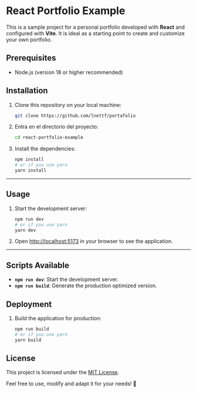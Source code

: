 # React Portfolio Example

This is a sample project for a personal portfolio developed with **React** and configured with **Vite**. It is ideal as a starting point to create and customize your own portfolio.

## Prerequisites

- Node.js (version 18 or higher recommended)

## Installation

1. Clone this repository on your local machine:

   ```bash
   git clone https://github.com/lnettf/portafolio
   ```

2. Entra en el directorio del proyecto:

   ```bash
   cd react-portfolio-example
   ```

3. Install the dependencies:

   ```bash
   npm install
   # or if you use yarn
   yarn install
   ```

---

## Usage

1. Start the development server:

   ```bash
   npm run dev
   # or if you use yarn
   yarn dev
   ```

2. Open [http://localhost:5173](http://localhost:5173) in your browser to see the application.

---

## Scripts Available

- **`npm run dev`**: Start the development server.
- **`npm run build`**: Generate the production optimized version.

## Deployment

1. Build the application for production:

   ```bash
   npm run build
   # or if you use yarn
   yarn build
   ```

## License

This project is licensed under the [MIT License](LICENSE).

Feel free to use, modify and adapt it for your needs! 🚀
